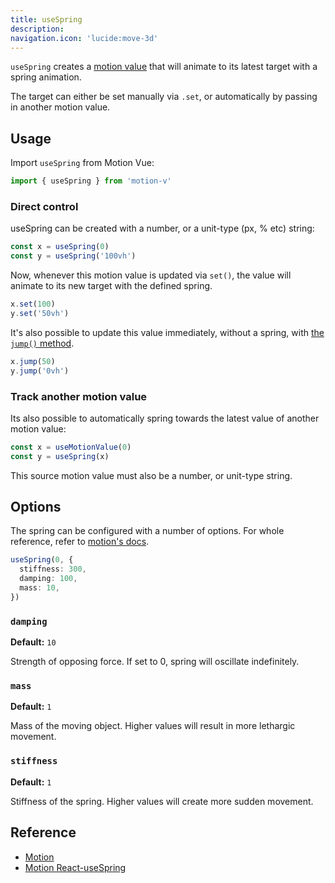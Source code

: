 ```yaml
---
title: useSpring
description:
navigation.icon: 'lucide:move-3d'
---
```


`useSpring` creates a [motion value](/motion-value/overview) that will animate to its latest target with a spring animation.

The target can either be set manually via `.set`, or automatically by passing in another motion value.

<ComponentPreview name="use-spring" />

## Usage

Import `useSpring` from Motion Vue:

```ts
import { useSpring } from 'motion-v'
```

### Direct control

useSpring can be created with a number, or a unit-type (px, % etc) string:

```ts
const x = useSpring(0)
const y = useSpring('100vh')
```

Now, whenever this motion value is updated via `set()`, the value will animate to its new target with the defined spring.

```ts
x.set(100)
y.set('50vh')
```

It's also possible to update this value immediately, without a spring, with [the `jump()` method](/motion-value/overview#jump).

```ts
x.jump(50)
y.jump('0vh')
```

### Track another motion value

Its also possible to automatically spring towards the latest value of another motion value:

```ts
const x = useMotionValue(0)
const y = useSpring(x)
```

This source motion value must also be a number, or unit-type string.

## Options

The spring can be configured with a number of options. For whole reference, refer to [motion's docs](https://motion.dev/docs/spring#options).

```ts
useSpring(0, {
  stiffness: 300,
  damping: 100,
  mass: 10,
})
```

### `damping`

**Default:** `10`

Strength of opposing force. If set to 0, spring will oscillate indefinitely.

### `mass`

**Default:** `1`

Mass of the moving object. Higher values will result in more lethargic movement.

### `stiffness`

**Default:** `1`

Stiffness of the spring. Higher values will create more sudden movement.

## Reference

- [Motion](https://motion.dev/docs/spring)
- [Motion React-useSpring](https://motion.dev/docs/react-use-spring)
